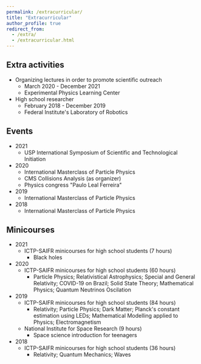 ```yaml
---
permalink: /extracurricular/
title: "Extracurricular"
author_profile: true
redirect_from: 
  - /extra/
  - /extracurricular.html
---
```


## Extra activities
* Organizing lectures in order to promote scientific outreach
  * March 2020 - December 2021
  * Experimental Physics Learning Center
* High school researcher
  * February 2018 - December 2019
  * Federal Institute's Laboratory of Robotics

## Events
* 2021
  * USP International Symposium of Scientific and Technological Initiation
* 2020
  * International Masterclass of Particle Physics
  * CMS Collisions Analysis (as organizer)
  * Physics congress "Paulo Leal Ferreira"
* 2019
  * International Masterclass of Particle Physics
* 2018
  * International Masterclass of Particle Physics

## Minicourses
* 2021
  * ICTP-SAIFR minicourses for high school students (7 hours)
    * Black holes
* 2020
  * ICTP-SAIFR minicourses for high school students (60 hours)
    * Particle Physics; Relativistical Astrophysics; Special and General Relativity; COVID-19 on Brazil; Solid State Theory; Mathematical Physics; Quantum Neutrinos Oscilation
* 2019
  * ICTP-SAIFR minicourses for high school students (84 hours)
    * Relativity; Particle Physics; Dark Matter; Planck's constant estimation using LEDs; Mathematical Modelling applied to Physics; Electromagnetism
  * National Institute for Space Research (9 hours)
    * Space science introduction for teenagers
* 2018
  * ICTP-SAIFR minicourses for high school students (36 hours)
    * Relativity; Quantum Mechanics; Waves